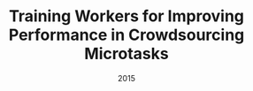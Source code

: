 ---
title: "Training Workers for Improving Performance in Crowdsourcing Microtasks"
collection: publications
permalink: /publication/2015-DBLP_conf_ectel_GadirajuFK15
date: 2015
venue: 'Design for Teaching and Learning in a Networked World - 10th European Conference on Technology Enhanced Learning, {EC-TEL} 2015, Toledo, Spain, September 15-18, 2015, Proceedings'
---